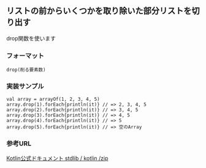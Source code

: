 
## リストの前からいくつかを取り除いた部分リストを切り出す

drop関数を使います

### フォーマット

    drop(削る要素数)

### 実装サンプル

    val array = arrayOf(1, 2, 3, 4, 5)
    array.drop(1).forEach{println(it)} // => 2, 3, 4, 5
    array.drop(2).forEach{println(it)} // => 3, 4, 5
    array.drop(3).forEach{println(it)} // => 4, 5
    array.drop(4).forEach{println(it)} // => 5
    array.drop(5).forEach{println(it)} // => 空のArray


### 参考URL

[Kotlin公式ドキュメント stdlib / kotlin /zip](http://kotlinlang.org/api/latest/jvm/stdlib/kotlin/zip.html)
